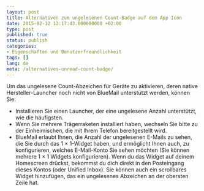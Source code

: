 ```yaml
---
layout: post
title: Alternativen zum ungelesenen Count-Badge auf dem App Icon
date: 2015-02-12 12:17:43.000000000 +02:00
type: post
published: true
status: publish
categories:
- Eigenschaften und Benutzerfreundlichkeit
tags: []
lang: de
meta: /alternatives-unread-count-badge/
---
```


Um das ungelesene Count-Abzeichen für Geräte zu aktivieren, deren native Hersteller-Launcher noch nicht von BlueMail unterstützt werden, können Sie:

* Installieren Sie einen Launcher, der eine ungelesene Anzahl unterstützt, wie die häufigsten.
* Wenn Sie mehrere Trägerraketen installiert haben, wechseln Sie bitte zu der Einheimischen, die mit Ihrem Telefon bereitgestellt wird.
* BlueMail erlaubt Ihnen, die Anzahl der ungelesenen E-Mails zu sehen, die Sie durch das 1 × 1-Widget haben, und ermöglicht Ihnen auch, zu konfigurieren, welches E-Mail-Konto Sie sehen möchten (Sie können mehrere 1 × 1 Widgets konfigurieren). Wenn du das Widget auf deinem Homescreen drückst, bekommst du dich direkt in den Posteingang dieses Kontos (oder Unified Inbox). Sie können auch ein scrollbares Widget hinzufügen, das ein ungelesenes Abzeichen an der obersten Zeile hat.
